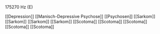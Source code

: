 175270 Hz (E)

[[Depression]]
[[Manisch-Depressive Psychose]]
[[Psychosen]]
[[Sarkom]]
[[Sarkom]]
[[Sarkom]]
[[Sarkom]]
[[Scotoma]]
[[Scotoma]]
[[Scotoma]]
[[Scotoma]]
[[Scotoma]]